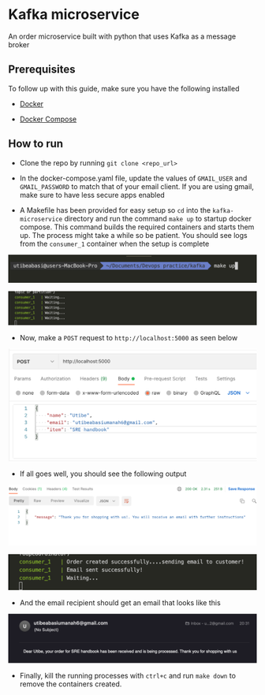 # Kafka microservice

An order microservice built with python that uses Kafka as a message broker

## Prerequisites

To follow up with this guide, make sure you have the following installed

- [Docker](https://docs.docker.com/get-docker/)

- [Docker Compose](https://docs.docker.com/compose/install/)

## How to run

- Clone the repo by running `git clone <repo_url>`

- In the docker-compose.yaml file, update the values of `GMAIL_USER` and `GMAIL_PASSWORD` to match that of your email client. If you are using gmail, make sure to have less secure apps enabled

- A Makefile has been provided for easy setup so `cd` into the `kafka-microservice` directory and run the command `make up` to startup docker compose. This command builds the required containers and starts them up. The process might take a while so be patient. You should see logs from the `consumer_1` container when the setup is complete

![image1](images/image1.png)

![image2](images/image2.png)

- Now, make a `POST` request to `http://localhost:5000` as seen below

![image3](images/image3.png)

- If all goes well, you should see the following output

![image3](images/image4.png)

![image3](images/image5.png)

- And the email recipient should get an email that looks like this

![image3](images/image6.png)

- Finally, kill the running processes with `ctrl+c` and run `make down` to remove the containers created.
